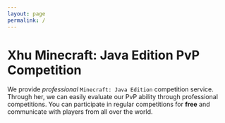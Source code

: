 ```yaml
---
layout: page
permalink: /
---
```


# Xhu Minecraft: Java Edition PvP Competition

We provide *professional* `Minecraft: Java Edition` competition service. Through her, we can easily evaluate our PvP ability through professional competitions. You can participate in regular competitions for **free** and communicate with players from all over the world.
